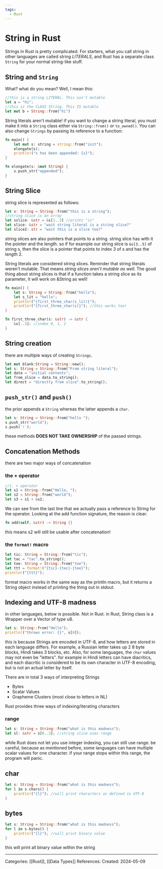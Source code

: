 ```yaml
---
tags:
  - Rust
---
```

# String in Rust
Strings in Rust is pretty complicated. For starters, what you call string in other languages are called string _LITERALS_, and Rust has a separate class ```String``` for your normal string-like stuff.
## String and ```String```

What? what do you mean? Well, I mean this:
```rust
//this is a string LITERAL. This ain't mutable
let a = "hi"; 
//this is the CLASS String. This IS mutable
let mut b = String::from("hi")
```
String literals aren't mutable! if you want to change a string literal, you must make it into a ```String``` class either via ```String::from()``` or ```to_owned()```. You can also change ```Strings``` by passing its reference to a function:

```rust 
fn main() {
	let mut s: string = string::from("init");
	elongate(s);
	println!("s has been appended: {s}");
}

fn elongate(s: &mut String) {
	s.push_str("appended");
}
```

## String Slice
string slice is represented as follows:
```rust
let s: String = String::from("this is a string");
//string slice is an array
let sslice: &str = &s[1..3] //prints "is"
let slice: &str = "wait string literal is a string slice?"
let slice2: str = "wait this is a slice too?"
```
string slices are also pointers that points to a string. string slice has with it the pointer and the length. so if for example our string slice is ```&s[3..5]``` of string s, then the slice is a pointer that points to index 3 of s and has the length 2.

String literals are considered string slices. Reminder that string literals weren't mutable. That means _string slices aren't mutable as well_. The good thing about string slices is that if a function takes a string slice as its parameter, it will work on &String as well!
```rust
fn main() {
	let s: String = String::from("hello");
	let s_lit = "hello";
	println!("{first_three_char(s_lit)}");
	println!("{first_three_char(s)}"); //this works too!
}

fn first_three_char(s: &str) -> &str {
	&s[..3]; //index 0, 1, 2
}
```

## String creation
there are multiple ways of creating ```Strings```.
```rust
let mut blank:String = String::new();
let s: String = String::from("From string literal");
let data = "initial contents";
let from_slice = data.to_string();
let direct = "directly from slice".to_string();
```

## ```push_str()``` and ```push()```
the prior appends a ```String``` whereas the latter appends a ```char```.
```rust
let s: String = String::from("hello ");
s.push_str("world");
s.push('!');
```
these methods **DOES NOT TAKE OWNERSHIP** of the passed strings.

## Concatenation Methods
there are two major ways of concatenation
### the + operator
```rust
//1. + operator
let s1 = String::from("Hello, ");
let s2 = String::from("world");
let s3 = s1 + &s2;
```
We can see from the last line that we actually pass a reference to String for the operator. Looking at the add function signature, the reason is clear:
```rust
fn add(self, &str) -> String {}
```
this means s2 will still be usable after concatenation!

### the ```format!``` macro
``` rust
let tic: String = String::from("tic");
let tac = "tac".to_string();
let toe: String = String::from("toe");
let ttt = format!("{tic}-{tac}-{toe}");
println!("{ttt}");
```
format macro works in the same way as the println macro, but it returns a String object instead of printing the thing out in stdout.

## Indexing and UTF-8 madness
in other languages, below is possible. Not in Rust. in Rust, String class is a Wrapper over a Vector of type u8. 
```rust
let s: String::from("Hello");
println!("throws error: {}", s[0]);
```
this is because Strings are encoded in UTF-8, and how letters are stored in each language differs. For example, a Russian letter takes up 2 8 byte blocks, Hindi takes 3 blocks, etc. Also, for some languages, the ```char``` values may not even be "letters". for example in Hindi letters can have diacritics, and each diacritic is considered to be its own character in UTF-8 encoding, but is not an actual letter by itself.

There are in total 3 ways of interpreting Strings
- Bytes
- Scalar Values
- Grapheme Clusters (most close to letters in NL)

Rust provides three ways of indexing/iterating characters
### range
```rust
let s: String = String::from("what is this madness");
let sl: &str = s[0..3]; //string slice uses range
```
while Rust does not let you use integer indexing, you can still use range. be careful, because as mentioned before, some languages can have multiple scalar values for one character. if your range stops within this range, the program will panic.
## char
```rust
let s: String = String::from("what is this madness");
for l in s.chars() {
	println!("{l}"); //will print characters as defined in UTF-8
}
```
## bytes
```rust
let s: String = String::from("what is this madness");
for l in s.bytes() {
	println!("{l}"); //will print binary value
}
```
this will print all binary value within the string

---
Categories: [[Rust]], [[Data Types]]
References: 
Created: 2024-05-09